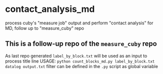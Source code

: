 # contact_analysis_md
process cuby's "measure job" output and perform "contact analysis" for MD, follow up to "measure_cuby" repo

## This is a follow-up repo of the `measure_cuby` repo
As last repo generated `label_by_block.txt` will be used as an input to process title line
USAGE: `python count_blocks_md.py label_by_block.txt datalog output.txt`
filter can be defined in the `.py` script as global variable
